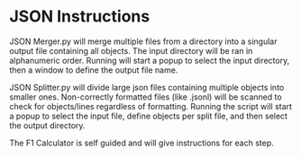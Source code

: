 # JSON Instructions
JSON Merger.py will merge multiple files from a directory into a singular output file containing all objects. The input directory will be ran in alphanumeric order. Running will start a popup to select the input directory, then a window to define the output file name.

JSON Splitter.py will divide large json files containing multiple objects into smaller ones. Non-correctly formatted files (like .jsonl) will be scanned to check for objects/lines regardless of formatting. Running the script will start a popup to select the input file, define objects per split file, and then select the output directory.

The F1 Calculator is self guided and will give instructions for each step.
